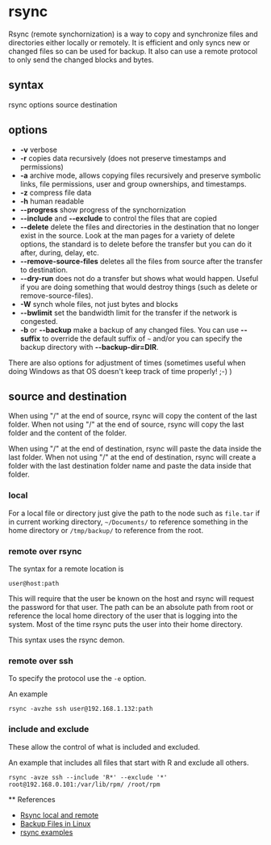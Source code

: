 # rsync
Rsync (remote synchornization) is a way to copy and synchronize files and directories either locally or remotely. It is efficient and only syncs new or changed files so can be used for backup. It also can use a remote protocol to only send the changed blocks and bytes.

## syntax
rsync options source destination

## options
 - **-v** verbose
 - **-r** copies data recursively (does not preserve timestamps and permissions)
 - **-a** archive mode, allows copying files recursively and preserve symbolic links, file permissions, user and group ownerships, and timestamps.
 - **-z** compress file data
 - **-h** human readable
 - **--progress** show progress of the synchornization
 - **--include** and **--exclude** to control the files that are copied
 - **--delete** delete the files and directories in the destination that no longer exist in the source. Look at the man pages for a variety of delete options, the standard is to delete before the transfer but you can do it after, during, delay, etc.
 - **--remove-source-files** deletes all the files from source after the transfer to destination.
 - **--dry-run** does not do a transfer but shows what would happen. Useful if you are doing something that would destroy things (such as delete or remove-source-files).
 - **-W** synch whole files, not just bytes and blocks
 - **--bwlimit** set the bandwidth limit for the transfer if the network is congested.
 - **-b** or **--backup** make a backup of any changed files. You can use **--suffix** to override the default suffix of `~` and/or you can specify the backup directory with **--backup-dir=DIR**.

There are also options for adjustment of times (sometimes useful when doing Windows as that OS doesn't keep track of time properly! ;-) )

## source and destination

When using "/" at the end of source, rsync will copy the content of the last folder.
When not using "/" at the end of source, rsync will copy the last folder and the content of the folder.

When using "/" at the end of destination, rsync will paste the data inside the last folder.
When not using "/" at the end of destination, rsync will create a folder with the last destination folder name and paste the data inside that folder.

### local
For a local file or directory just give the path to the node such as `file.tar` if in current working directory, `~/Documents/` to reference something in the home directory or ``/tmp/backup/`` to reference from the root.

### remote over rsync
The syntax for a remote location is

  `user@host:path`

This will require that the user be known on the host and rsync will request the password for that user. The path can be an absolute path from root or reference the local home directory of the user that is logging into the system. Most of the time rsync puts the user into their home directory.

This syntax uses the rsync demon.

### remote over ssh 
To specify the protocol use the `-e` option.

An example

`rsync -avzhe ssh user@192.168.1.132:path`

### include and exclude
These allow the control of what is included and excluded.

An example that includes all files that start with R and exclude all others.

```rsync -avze ssh --include 'R*' --exclude '*' root@192.168.0.101:/var/lib/rpm/ /root/rpm```

** References
 - [Rsync local and remote](https://www.tecmint.com/rsync-local-remote-file-synchronization-commands/)
 - [Backup Files in Linux](https://www.linux.com/learn/how-backup-files-linux-rsync-command-line)
 - [rsync examples](http://www.comentum.com/rsync.html)

